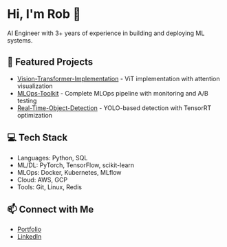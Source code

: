 # Hi, I'm Rob 👋
AI Engineer with 3+ years of experience in building and deploying ML systems.

## 🚀 Featured Projects
- [Vision-Transformer-Implementation]() - ViT implementation with attention visualization
- [MLOps-Toolkit]() - Complete MLOps pipeline with monitoring and A/B testing
- [Real-Time-Object-Detection]() - YOLO-based detection with TensorRT optimization

## 💻 Tech Stack
- Languages: Python, SQL
- ML/DL: PyTorch, TensorFlow, scikit-learn
- MLOps: Docker, Kubernetes, MLflow
- Cloud: AWS, GCP
- Tools: Git, Linux, Redis

## 📫 Connect with Me
- [Portfolio]()
- [LinkedIn](https://www.linkedin.com/in/rlubenow/)
